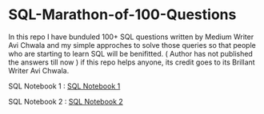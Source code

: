 # SQL-Marathon-of-100-Questions

In this repo I have bunduled 100+ SQL questions written by Medium Writer Avi Chwala and my simple
approches to solve those queries so that people who are starting to learn SQL will be benifitted.
( Author has not published the answers till now ) if this repo helps anyone, its credit goes to its Brillant Writer
 Avi Chwala.
 
 SQL Notebook 1 : [SQL Notebook 1](https://deepnote.com/workspace/hari-kadam-9968-dabc899f-60aa-4930-8e26-99e6c496689a/project/Practice-file-c0a64bf0-b1f8-43e3-aab1-3311014c44b4/notebook/notebook-98d035dfd11743839808ba355716df53)
 
 SQL Notebook 2 : [SQL Notebook 2](https://deepnote.com/workspace/hari-kadam-9968-dabc899f-60aa-4930-8e26-99e6c496689a/project/SQL-practice-file-2-80670ba9-f264-4ec0-888d-1f8b784a1f99/notebook/notebook-7275e2b6b28a4304ad19bfb60ff2330d)
